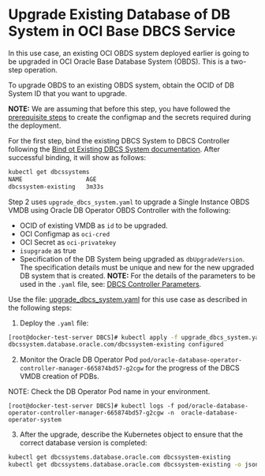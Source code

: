 # Upgrade Existing Database of DB System in OCI Base DBCS Service

In this use case, an existing OCI OBDS system deployed earlier is going to be upgraded in OCI Oracle Base Database System (OBDS). This is a two-step operation.

To upgrade OBDS to an existing OBDS system, obtain the OCID of DB System ID that you want to upgrade.

**NOTE:** We are assuming that before this step, you have followed the [prerequisite steps](./../README.md#prerequisites-to-deploy-a-dbcs-system-using-oracle-db-operator-dbcs-controller) to create the configmap and the secrets required during the deployment.

For the first step, bind the existing DBCS System to DBCS Controller following the [Bind ot Existing DBCS System documentation](./../provisioning/bind_to_existing_dbcs_system.md). After successful binding, it will show as follows: 
```bash
kubectl get dbcssystems
NAME                  AGE
dbcssystem-existing   3m33s
```

Step 2 uses `upgrade_dbcs_system.yaml` to upgrade a Single Instance OBDS VMDB using Oracle DB Operator OBDS Controller with the following:

- OCID of existing VMDB as `id` to be upgraded.
- OCI Configmap as `oci-cred`  
- OCI Secret as `oci-privatekey`
- `isupgrade` as true
- Specification of the DB System being upgraded as `dbUpgradeVersion`. The specification details must be unique and new for the new upgraded DB system that is created.
**NOTE:** For the details of the parameters to be used in the `.yaml` file, see: [DBCS Controller Parameters](./dbcs_controller_parameters.md).

Use the file: [upgrade_dbcs_system.yaml](./upgrade_dbcs_system.yaml) for this use case as described in the following steps:

1. Deploy the `.yaml` file:  
```sh
[root@docker-test-server DBCS]# kubectl apply -f upgrade_dbcs_system.yaml
dbcssystem.database.oracle.com/dbcssystem-existing configured
```

2. Monitor the Oracle DB Operator Pod `pod/oracle-database-operator-controller-manager-665874bd57-g2cgw` for the progress of the DBCS VMDB creation of PDBs. 

NOTE: Check the DB Operator Pod name in your environment.

```
[root@docker-test-server DBCS]# kubectl logs -f pod/oracle-database-operator-controller-manager-665874bd57-g2cgw -n  oracle-database-operator-system
```

3. After the upgrade, describe the Kubernetes object to ensure that the correct database version is completed: 
```bash
kubectl get dbcssystems.database.oracle.com dbcssystem-existing
kubectl get dbcssystems.database.oracle.com dbcssystem-existing -o jsonpath='{.status.dbVersion}'
```